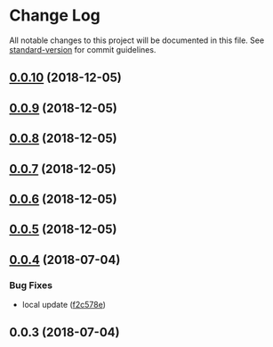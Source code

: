 # Change Log

All notable changes to this project will be documented in this file. See [standard-version](https://github.com/conventional-changelog/standard-version) for commit guidelines.

<a name="0.0.10"></a>
## [0.0.10](https://github.com/rhases/cep-as-promised/compare/v0.0.9...v0.0.10) (2018-12-05)



<a name="0.0.9"></a>
## [0.0.9](https://github.com/rhases/cep-as-promised/compare/v0.0.8...v0.0.9) (2018-12-05)



<a name="0.0.8"></a>
## [0.0.8](https://github.com/rhases/cep-as-promised/compare/v0.0.7...v0.0.8) (2018-12-05)



<a name="0.0.7"></a>
## [0.0.7](https://github.com/rhases/cep-as-promised/compare/v0.0.6...v0.0.7) (2018-12-05)



<a name="0.0.6"></a>
## [0.0.6](https://github.com/rhases/cep-as-promised/compare/v0.0.4...v0.0.6) (2018-12-05)



<a name="0.0.5"></a>
## [0.0.5](https://github.com/rhases/cep-as-promised/compare/v0.0.4...v0.0.5) (2018-12-05)



<a name="0.0.4"></a>
## [0.0.4](https://github.com/rhases/cep-as-promised/compare/v0.0.3...v0.0.4) (2018-07-04)


### Bug Fixes

* local update ([f2c578e](https://github.com/rhases/cep-as-promised/commit/f2c578e))



<a name="0.0.3"></a>
## 0.0.3 (2018-07-04)
